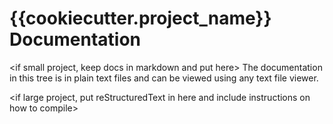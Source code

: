 # {{cookiecutter.project_name}} Documentation

<if small project, keep docs in markdown and put here>
The documentation in this tree is in plain text files and can be viewed using
any text file viewer.

<if large project, put reStructuredText in here and include instructions on how
to compile>
